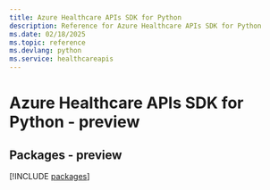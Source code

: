 ```yaml
---
title: Azure Healthcare APIs SDK for Python
description: Reference for Azure Healthcare APIs SDK for Python
ms.date: 02/18/2025
ms.topic: reference
ms.devlang: python
ms.service: healthcareapis
---
```

# Azure Healthcare APIs SDK for Python - preview
## Packages - preview
[!INCLUDE [packages](healthcare-apis-index.md)]